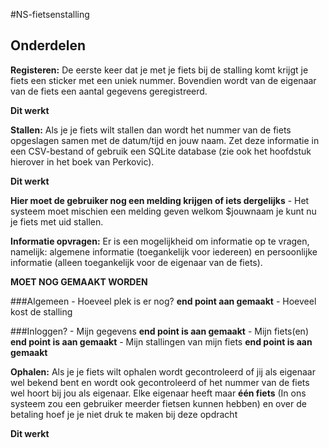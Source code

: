 #NS-fietsenstalling

## Onderdelen
**Registeren:** De eerste keer dat je met je fiets bij de stalling komt krijgt je fiets een sticker met een
uniek nummer. Bovendien wordt van de eigenaar van de fiets een aantal gegevens geregistreerd.

**Dit werkt**

**Stallen:** Als je je fiets wilt stallen dan wordt het nummer van de fiets opgeslagen samen met de
datum/tijd en jouw naam. Zet deze informatie in een CSV-bestand of gebruik een SQLite database
(zie ook het hoofdstuk hierover in het boek van Perkovic).

**Dit werkt**

**Hier moet de gebruiker nog een melding krijgen of iets dergelijks**
    - Het systeem moet mischien een melding geven welkom $jouwnaam je kunt nu je fiets met uid stallen.

**Informatie opvragen:** Er is een mogelijkheid om informatie op te vragen, namelijk: algemene
informatie (toegankelijk voor iedereen) en persoonlijke informatie (alleen toegankelijk voor de
eigenaar van de fiets).

**MOET NOG GEMAAKT WORDEN**

###Algemeen
    - Hoeveel plek is er nog? **end point aan gemaakt**
    - Hoeveel kost de stalling

###Inloggen?
    - Mijn gegevens **end point is aan gemaakt**
    - Mijn fiets(en) **end point is aan gemaakt**
    - Mijn stallingen van mijn fiets **end point is aan gemaakt**

**Ophalen:** Als je je fiets wilt ophalen wordt gecontroleerd of jij als eigenaar wel bekend bent en
wordt ook gecontroleerd of het nummer van de fiets wel hoort bij jou als eigenaar. Elke eigenaar
heeft maar **één fiets** (In ons systeem zou een gebruiker meerder fietsen kunnen hebben) en over de betaling hoef je je niet druk te maken bij deze opdracht

**Dit werkt**